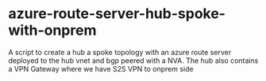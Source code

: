 # azure-route-server-hub-spoke-with-onprem
A script to create a hub a spoke topology with an azure route server deployed to the hub vnet and bgp peered with a NVA. The hub also contains a VPN Gateway where we have S2S VPN to onprem side
